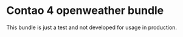 # Contao 4 openweather bundle

This bundle is just a test and not developed for usage in production.
